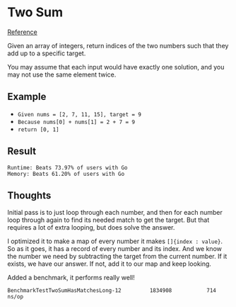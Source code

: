 # Two Sum

[Reference](https://leetcode.com/problems/two-sum/)

Given an array of integers, return indices of the two numbers such that they add up to a specific target.

You may assume that each input would have exactly one solution, and you may not use the same element twice.

## Example

- `Given nums = [2, 7, 11, 15], target = 9`
- `Because nums[0] + nums[1] = 2 + 7 = 9`
- `return [0, 1]`

## Result

```
Runtime: Beats 73.97% of users with Go
Memory: Beats 61.20% of users with Go
```

## Thoughts

Initial pass is to just loop through each number, and then for each number loop through again to find its needed match to get the target. But that requires a lot of extra looping, but does solve the answer.

I optimized it to make a map of every number it makes `[]{index : value}`. So as it goes, it has a record of every number and its index. And we know the number we need by subtracting the target from the current number. If it exists, we have our answer. If not, add it to our map and keep looking.

Added a benchmark, it performs really well!

```console
BenchmarkTestTwoSumHasMatchesLong-12    	 1834908	       714 ns/op
```
